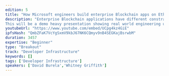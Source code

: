 ```yaml
---
edition: 5
title: "How Microsoft engineers build enterprise Blockchain apps on Ethereum Networks"
description: "Enterprise Blockchain applications have different constraints and challenges to ones on public networks. Come see how Microsoft engineers architect based on market segment (B2B / B2C), and use serverless compute to integrate systems onto Ethereum networks.
This will be a demo heavy presentation showing real world engineering used at top enterprises, such as DevOps, unit testing, serverless compute, VS Code scaffolding."
youtubeUrl: "https://www.youtube.com/embed/UCpg4kz4GiE"
ipfsHash: "QmbZFaK7VcYgSxmV9kbJ67NK6CQmyv9nB4SEGKajBsrwbM"
duration: 3457
expertise: "Beginner"
type: "Breakout"
track: "Developer Infrastructure"
keywords: []
tags: ['Developer Infrastructure']
speakers: ['David Burela','Whitney Griffith']
---
```

